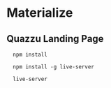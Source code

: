 # Materialize

## Quazzu Landing Page

<!-- code block -->

```
  npm install

  npm install -g live-server

  live-server
```
